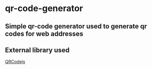 # qr-code-generator

## Simple qr-code generator used to generate qr codes for web addresses

## External library used
<a href="https://davidshimjs.github.io/qrcodejs/">QRCodejs</a>
